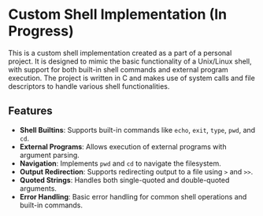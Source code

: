 # Custom Shell Implementation (In Progress)

This is a custom shell implementation created as a part of a personal project. It is designed to mimic the basic functionality of a Unix/Linux shell, with support for both built-in shell commands and external program execution. The project is written in C and makes use of system calls and file descriptors to handle various shell functionalities.

## Features

- **Shell Builtins**: Supports built-in commands like `echo`, `exit`, `type`, `pwd`, and `cd`.
- **External Programs**: Allows execution of external programs with argument parsing.
- **Navigation**: Implements `pwd` and `cd` to navigate the filesystem.
- **Output Redirection**: Supports redirecting output to a file using `>` and `>>`.
- **Quoted Strings**: Handles both single-quoted and double-quoted arguments.
- **Error Handling**: Basic error handling for common shell operations and built-in commands.
